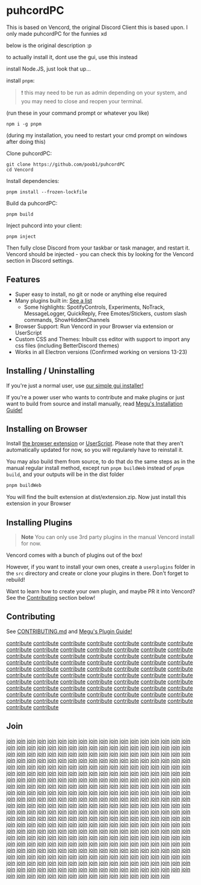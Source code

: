 # puhcordPC

This is based on Vencord, the original Discord Client this is based upon. I only made puhcordPC for the funnies xd

below is the original description :p

to actually install it, dont use the gui, use this instead

install Node.JS, just look that up... 

install `pnpm`:

> :exclamation: this may need to be run as admin depending on your system, and you may need to close and reopen your terminal.

(run these in your command prompt or whatever you like)

```shell
npm i -g pnpm
```

(during my installation, you need to restart your cmd prompt on windows after doing this)

Clone puhcordPC:

```shell
git clone https://github.com/poob1/puhcordPC
cd Vencord
```

Install dependencies:

```shell
pnpm install --frozen-lockfile
```

Build da puhcordPC:

```shell
pnpm build
```

Inject puhcord into your client:

```shell
pnpm inject
```

Then fully close Discord from your taskbar or task manager, and restart it. Vencord should be injected - you can check this by looking for the Vencord section in Discord settings.


## Features

-   Super easy to install, no git or node or anything else required
-   Many plugins built in: [See a list](https://gist.github.com/Vendicated/8696cde7b92548064a3ae92ead84d033)
    -   Some highlights: SpotifyControls, Experiments, NoTrack, MessageLogger, QuickReply, Free Emotes/Stickers, custom slash commands, ShowHiddenChannels
-   Browser Support: Run Vencord in your Browser via extension or UserScript
-   Custom CSS and Themes: Inbuilt css editor with support to import any css files (including BetterDiscord themes)
-   Works in all Electron versions (Confirmed working on versions 13-23)

## Installing / Uninstalling

If you're just a normal user, use [our simple gui installer!](https://github.com/Vendicated/VencordInstaller#usage)

If you're a power user who wants to contribute and make plugins or just want to build from source and install manually, read [Megu's Installation Guide!](docs/1_INSTALLING.md)

## Installing on Browser

Install [the browser extension](https://github.com/Vendicated/Vencord/releases/latest/download/extension.zip) or [UserScript](https://github.com/Vendicated/Vencord/releases/download/devbuild/Vencord.user.js). Please note that they aren't automatically updated for now, so you will regularely have to reinstall it.

You may also build them from source, to do that do the same steps as in the manual regular install method,
except run `pnpm buildWeb` instead of `pnpm build`, and your outputs will be in the dist folder

```sh
pnpm buildWeb
```

You will find the built extension at dist/extension.zip. Now just install this extension in your Browser

## Installing Plugins

> **Note**
> You can only use 3rd party plugins in the manual Vencord install for now.

Vencord comes with a bunch of plugins out of the box!

However, if you want to install your own ones, create a `userplugins` folder in the `src` directory and create or clone your plugins in there.
Don't forget to rebuild!

Want to learn how to create your own plugin, and maybe PR it into Vencord? See the [Contributing](#contributing) section below!

## Contributing

See [CONTRIBUTING.md](CONTRIBUTING.md) and [Megu's Plugin Guide!](docs/2_PLUGINS.md)

[contribute]: CONTRIBUTING.md

[contribute] [contribute] [contribute] [contribute] [contribute] [contribute] [contribute] [contribute] [contribute] [contribute] [contribute] [contribute] [contribute] [contribute] [contribute] [contribute] [contribute] [contribute] [contribute] [contribute] [contribute] [contribute] [contribute] [contribute] [contribute] [contribute] [contribute] [contribute] [contribute] [contribute] [contribute] [contribute] [contribute] [contribute] [contribute] [contribute] [contribute] [contribute] [contribute] [contribute] [contribute] [contribute] [contribute] [contribute] [contribute] [contribute] [contribute] [contribute] [contribute] [contribute] [contribute] [contribute] [contribute] [contribute] [contribute] [contribute] [contribute] [contribute] [contribute] [contribute] [contribute] [contribute] [contribute] [contribute] [contribute] [contribute] [contribute] [contribute] [contribute] [contribute] [contribute] [contribute]

## Join

[join]: https://discord.gg/D9uwnFnqmd

[join] [join] [join] [join] [join] [join] [join] [join] [join] [join] [join] [join] [join] [join] [join] [join] [join] [join] [join] [join] [join] [join] [join] [join] [join] [join] [join] [join] [join] [join] [join] [join] [join] [join] [join] [join] [join] [join] [join] [join] [join] [join] [join] [join] [join] [join] [join] [join] [join] [join] [join] [join] [join] [join] [join] [join] [join] [join] [join] [join] [join] [join] [join] [join] [join] [join] [join] [join] [join] [join] [join] [join] [join] [join] [join] [join] [join] [join] [join] [join] [join] [join] [join] [join] [join] [join] [join] [join] [join] [join] [join] [join] [join] [join] [join] [join] [join] [join] [join] [join] [join] [join] [join] [join] [join] [join] [join] [join] [join] [join] [join] [join] [join] [join] [join] [join] [join] [join] [join] [join] [join] [join] [join] [join] [join] [join] [join] [join] [join] [join] [join] [join] [join] [join] [join] [join] [join] [join] [join] [join] [join] [join] [join] [join] [join] [join] [join] [join] [join] [join] [join] [join] [join] [join] [join] [join] [join] [join] [join] [join] [join] [join] [join] [join] [join] [join] [join] [join] [join] [join] [join] [join] [join] [join] [join] [join] [join] [join] [join] [join] [join] [join] [join] [join] [join] [join] [join] [join] [join] [join] [join] [join] [join] [join] [join] [join] [join] [join] [join] [join] [join] [join] [join] [join] [join] [join] [join] [join] [join] [join] [join] [join] [join] [join] [join] [join] [join] [join] [join] [join] [join] [join] [join] [join] [join] [join] [join] [join] [join] [join] [join] [join] [join] [join] [join] [join] [join] [join] [join] [join] [join] [join] [join] [join] [join] [join] [join] [join] [join] [join] [join] [join] [join] [join] [join] [join] [join] [join] [join] [join] [join] [join] [join] [join] [join] [join] [join] [join] [join] [join] [join] [join] [join] [join] [join] [join] [join] [join] [join] [join] [join] [join] [join] [join] [join] [join] [join] [join] [join] [join] [join] [join] [join] [join] [join] [join] [join] [join] [join] [join] [join] [join] [join] [join] [join] [join] [join] [join] [join] [join] [join] [join] [join] [join] [join] [join] [join] [join] [join] [join] [join] [join] [join] [join] [join] [join] [join] [join] [join] [join] [join] [join] [join] [join] [join] [join] [join] [join] [join] [join] [join] [join] [join] [join] [join] [join] [join] [join] [join] [join] [join] [join] [join] [join] [join] [join] [join] [join] [join] [join] [join] [join] [join] [join] [join] [join] [join] [join] [join] [join] [join] [join] [join] [join] [join] [join] [join] [join] [join] [join] [join] [join] [join] [join] [join] [join] [join] [join] [join] [join] [join] [join] [join] [join]

